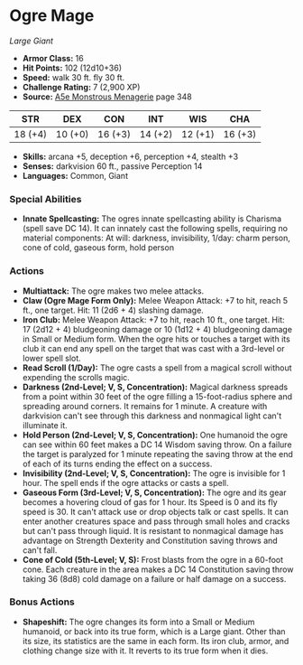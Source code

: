 # Ogre Mage

*Large* *Giant*

- **Armor Class:** 16
- **Hit Points:** 102 (12d10+36)
- **Speed:** walk 30 ft. fly 30 ft.
- **Challenge Rating:** 7 (2,900 XP)
- **Source:** [A5e Monstrous Menagerie](https://enpublishingrpg.com/products/level-up-monstrous-menagerie-a5e) page 348

| STR | DEX | CON | INT | WIS | CHA |
| --- | --- | --- | --- | --- | --- |
| 18 (+4) | 10 (+0) | 16 (+3) | 14 (+2) | 12 (+1) | 16 (+3) |

- **Skills:** arcana +5, deception +6, perception +4, stealth +3
- **Senses:** darkvision 60 ft., passive Perception 14
- **Languages:** Common, Giant

### Special Abilities

- **Innate Spellcasting:** The ogres innate spellcasting ability is Charisma (spell save DC 14). It can innately cast the following spells, requiring no material components: At will: darkness, invisibility, 1/day: charm person, cone of cold, gaseous form, hold person

### Actions

- **Multiattack:** The ogre makes two melee attacks.
- **Claw (Ogre Mage Form Only):** Melee Weapon Attack: +7 to hit, reach 5 ft., one target. Hit: 11 (2d6 + 4) slashing damage.
- **Iron Club:** Melee Weapon Attack: +7 to hit, reach 10 ft., one target. Hit: 17 (2d12 + 4) bludgeoning damage  or 10 (1d12 + 4) bludgeoning damage in Small or Medium form. When the ogre hits or touches a target with its club  it can end any spell on the target that was cast with a 3rd-level or lower spell slot.
- **Read Scroll (1/Day):** The ogre casts a spell from a magical scroll without expending the scrolls magic.
- **Darkness (2nd-Level; V, S, Concentration):** Magical darkness spreads from a point within 30 feet of the ogre  filling a 15-foot-radius sphere and spreading around corners. It remains for 1 minute. A creature with darkvision can't see through this darkness  and nonmagical light can't illuminate it.
- **Hold Person (2nd-Level; V, S, Concentration):** One humanoid the ogre can see within 60 feet makes a DC 14 Wisdom saving throw. On a failure  the target is paralyzed for 1 minute  repeating the saving throw at the end of each of its turns  ending the effect on a success.
- **Invisibility (2nd-Level; V, S, Concentration):** The ogre is invisible for 1 hour. The spell ends if the ogre attacks or casts a spell.
- **Gaseous Form (3rd-Level; V, S, Concentration):** The ogre and its gear becomes a hovering cloud of gas for 1 hour. Its Speed is 0  and its fly speed is 30. It can't attack  use or drop objects  talk  or cast spells. It can enter another creatures space and pass through small holes and cracks but can't pass through liquid. It is resistant to nonmagical damage  has advantage on Strength  Dexterity and Constitution saving throws  and can't fall.
- **Cone of Cold (5th-Level; V, S):** Frost blasts from the ogre in a 60-foot cone. Each creature in the area makes a DC 14 Constitution saving throw  taking 36 (8d8) cold damage on a failure or half damage on a success.

### Bonus Actions

- **Shapeshift:** The ogre changes its form into a Small or Medium humanoid, or back into its true form, which is a Large giant. Other than its size, its statistics are the same in each form. Its iron club, armor, and clothing change size with it. It reverts to its true form when it dies.


